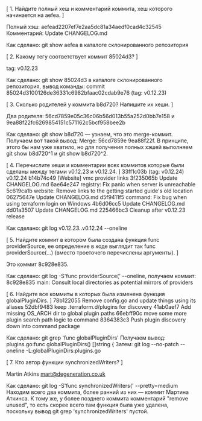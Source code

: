 [ 1. Найдите полный хеш и комментарий коммита, хеш которого начинается на aefea. ]

Полный хэш: aefead2207ef7e2aa5dc81a34aedf0cad4c32545
Комментарий: Update CHANGELOG.md

Как сделано: git show aefea в каталоге склонированного репозитория

[ 2. Какому тегу соответствует коммит 85024d3? ]

tag: v0.12.23

Как сделано: git show 85024d3 в каталоге склонированного репозитория, вывод команды: commit 85024d3100126de36331c6982bfaac02cdab9e76 (tag: v0.12.23)

[ 3. Сколько родителей у коммита b8d720? Напишите их хеши. ]

Два родителя: 56cd7859e05c36c06b56d013b55a252d0bb7e158 и 9ea88f22fc6269854151c571162c5bcf958bee2b

Как сделано: git show b8d720 — узнаем, что это merge-коммит. Получаем вот такой вывод: Merge: 56cd7859e 9ea88f22f. В принципе, этого бы нам уже хватило, но для получения полных хэшей выполняем git show b8d720^1 и git show b8d720^2.

[ 4. Перечислите хеши и комментарии всех коммитов которые были сделаны между тегами v0.12.23 и v0.12.24. ]
33ff1c03b (tag: v0.12.24) v0.12.24
b14b74c49 [Website] vmc provider links
3f235065b Update CHANGELOG.md
6ae64e247 registry: Fix panic when server is unreachable
5c619ca1b website: Remove links to the getting started guide's old location
06275647e Update CHANGELOG.md
d5f9411f5 command: Fix bug when using terraform login on Windows
4b6d06cc5 Update CHANGELOG.md
dd01a3507 Update CHANGELOG.md
225466bc3 Cleanup after v0.12.23 release

Как сделано: git log v0.12.23..v0.12.24 --oneline

[ 5. Найдите коммит в котором была создана функция func providerSource, ее определение в коде выглядит так func providerSource(...) (вместо троеточего перечислены аргументы). ]

Это коммит 8c928e835.

Как сделано: git log -S'func providerSource(' --oneline, получаем коммит:
8c928e835 main: Consult local directories as potential mirrors of providers

[ 6. Найдите все коммиты в которых была изменена функция globalPluginDirs. ]
78b122055 Remove config.go and update things using its aliases
52dbf9483 keep .terraform.d/plugins for discovery
41ab0aef7 Add missing OS_ARCH dir to global plugin paths
66ebff90c move some more plugin search path logic to command
8364383c3 Push plugin discovery down into command package

Как сделано: git grep 'func globalPluginDirs'
Получаем вывод: plugins.go:func globalPluginDirs() []string {
Затем: git log --no-patch --oneline -L:globalPluginDirs:plugins.go

[ 7. Кто автор функции synchronizedWriters? ]

Martin Atkins <mart@degeneration.co.uk>

Как сделано: git log -S'func synchronizedWriters(' --pretty=medium
Находим всего два коммита, более ранний из них — коммит Мартина Аткинса. К тому же, у более позднего коммита комментарий "remove unused", то есть скорее всего там функция была уже удалена, поскольку вывод git grep 'synchronizedWriters' пустой.
